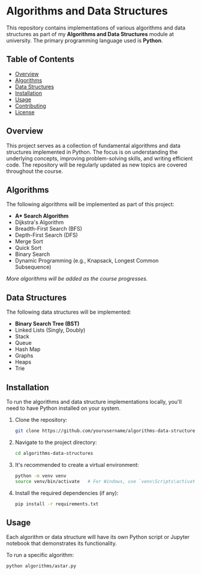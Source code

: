 # Algorithms and Data Structures

This repository contains implementations of various algorithms and data structures as part of my **Algorithms and Data Structures** module at university. The primary programming language used is **Python**.

## Table of Contents
- [Overview](#overview)
- [Algorithms](#algorithms)
- [Data Structures](#data-structures)
- [Installation](#installation)
- [Usage](#usage)
- [Contributing](#contributing)
- [License](#license)

## Overview
This project serves as a collection of fundamental algorithms and data structures implemented in Python. The focus is on understanding the underlying concepts, improving problem-solving skills, and writing efficient code. The repository will be regularly updated as new topics are covered throughout the course.

## Algorithms
The following algorithms will be implemented as part of this project:

- **A\* Search Algorithm**
- Dijkstra's Algorithm
- Breadth-First Search (BFS)
- Depth-First Search (DFS)
- Merge Sort
- Quick Sort
- Binary Search
- Dynamic Programming (e.g., Knapsack, Longest Common Subsequence)
  
*More algorithms will be added as the course progresses.*

## Data Structures
The following data structures will be implemented:

- **Binary Search Tree (BST)**
- Linked Lists (Singly, Doubly)
- Stack
- Queue
- Hash Map
- Graphs
- Heaps
- Trie

## Installation
To run the algorithms and data structure implementations locally, you'll need to have Python installed on your system.

1. Clone the repository:
    ```bash
    git clone https://github.com/yourusername/algorithms-data-structures.git
    ```

2. Navigate to the project directory:
    ```bash
    cd algorithms-data-structures
    ```

3. It's recommended to create a virtual environment:
    ```bash
    python -m venv venv
    source venv/bin/activate   # For Windows, use `venv\Scripts\activate`
    ```

4. Install the required dependencies (if any):
    ```bash
    pip install -r requirements.txt
    ```

## Usage
Each algorithm or data structure will have its own Python script or Jupyter notebook that demonstrates its functionality.

To run a specific algorithm:
```bash
python algorithms/astar.py
